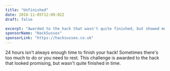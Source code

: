 ```yaml
---
title: "Unfinished"
date: 2018-11-05T12:09:02Z
draft: false

excerpt: "Awarded to the hack that wasn't quite finished, but showed much promise."
sponsorName: "HackSussex"
sponsorLink: "https://hacksussex.co.uk"
---
```


24 hours isn't always enough time to finish your hack! Sometimes there's too much to do or you need to rest. This challenge is awarded to the hack that looked promising, but wasn't quite finished in time.
